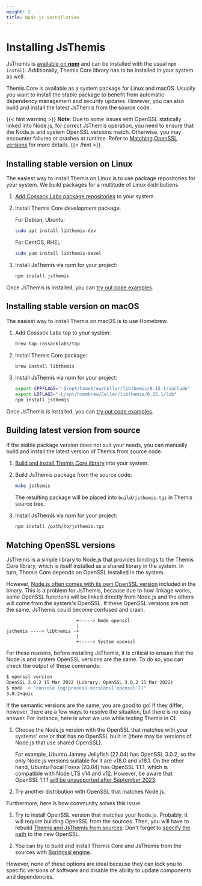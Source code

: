 ```yaml
---
weight: 2
title: Node.js installation
---
```


# Installing JsThemis

JsThemis is [available on **npm**](https://www.npmjs.com/package/jsthemis)
and can be installed with the usual `npm install`.
Additionally, Themis Core library has to be installed in your system as well.

Themis Core is available as a system package for Linux and macOS.
Usually you want to install the stable package to benefit from automatic dependency management and security updates.
However, you can also build and install the latest JsThemis from the source code.

  {{< hint warning >}}
  **Note**: Due to some issues with OpenSSL statically linked into Node.js, for correct JsThemis operation, you need to ensure that the Node.js and system OpenSSL versions match. Otherwise, you may encounter failures or crashes at runtime. Refer to [Matching OpenSSL versions](#matching-openssl-versions) for more details.
  {{< /hint >}}

## Installing stable version on Linux

The easiest way to install Themis on Linux is to use package repositories for your system.
We build packages for a multitude of Linux distributions.

 1. [Add Cossack Labs package repositories](/themis/installation/installation-from-packages/)
    to your system.

 2. Install Themis Core _development_ package.

    For Debian, Ubuntu:

    ```bash
    sudo apt install libthemis-dev
    ```

    For CentOS, RHEL:

    ```bash
    sudo yum install libthemis-devel
    ```

3. Install JsThemis via npm for your project:

    ```bash
    npm install jsthemis
    ```

Once JsThemis is installed, you can [try out code examples](../examples/).

## Installing stable version on macOS

The easiest way to install Themis on macOS is to use Homebrew.

 1. Add Cossack Labs tap to your system:

    ```bash
    brew tap cossacklabs/tap
    ```

 2. Install Themis Core package:

    ```bash
    brew install libthemis
    ```

 3. Install JsThemis via npm for your project:

    ```bash
    export CPPFLAGS="-I/opt/homebrew/Cellar/libthemis/0.15.1/include"
    export LDFLAGS="-L/opt/homebrew/Cellar/libthemis/0.15.1/lib"
    npm install jsthemis
    ```

Once JsThemis is installed, you can [try out code examples](../examples/).

## Building latest version from source

If the stable package version does not suit your needs,
you can manually build and install the latest version of Themis from source code.

 1. [Build and install Themis Core library](/themis/installation/installation-from-sources/)
    into your system.

 2. Build JsThemis package from the source code:

    ```bash
    make jsthemis
    ```

    The resulting package will be placed into `build/jsthemis.tgz`
    in Themis source tree.

 3. Install JsThemis via npm for your project:

    ```bash
    npm install /path/to/jsthemis.tgz
    ```

## Matching OpenSSL versions

JsThemis is a simple library to Node.js that provides bindings to the Themis Core library, which is itself installed as a shared library in the system. In turn, Themis Core depends on OpenSSL installed in the system.

However, [Node.js often comes with its own OpenSSL version](https://github.com/nodejs/TSC/blob/main/OpenSSL-Strategy.md) included in the binary. This is a problem for JsThemis, because due to how linkage works, some OpenSSL functions will be linked directly from Node.js and the others will come from the system's OpenSSL. If these OpenSSL versions are not the same, JsThemis could become confused and crash.

```
                          +-----> Node openssl
                          |
jsthemis ----> libthemis -+
                          |
                          +-----> System openssl
```

For these reasons, before installing JsThemis, it is critical to ensure that the Node.js and system OpenSSL versions are the same. To do so, you can check the output of these commands:

```bash
$ openssl version
OpenSSL 3.0.2 15 Mar 2022 (Library: OpenSSL 3.0.2 15 Mar 2022)
$ node -e "console.log(process.versions['openssl'])"
3.0.2+quic
```

If the semantic versions are the same, you are good to go! If they differ, however, there are a few ways to resolve the situation, but there is no easy answer. For instance, here is what we use while testing Themis in CI:

1. Choose the Node.js version with the OpenSSL that matches with your systems' one or that has no OpenSSL built in (there may be versions of Node.js that use shared OpenSSL).

   For example, Ubuntu Jammy Jellyfish (22.04) has OpenSSL 3.0.2, so the only Node.js versions suitable for it are v18.0 and v18.1. On the other hand, Ubuntu Focal Fossa (20.04) has OpenSSL 1.1.1, which is compatible with Node LTS v14 and v12. However, be aware that OpenSSL 1.1.1 [will be unsupported after September 2023](https://www.openssl.org/blog/blog/2023/03/28/1.1.1-EOL/).

2. Try another distribution with OpenSSL that matches Node.js.

Furthermore, here is how community solves this issue:

1. Try to install OpenSSL version that matches your Node.js. Probably, it will require building OpenSSL from the sources. Then, you will have to rebuild [Themis and JsThemis from sources](#building-latest-version-from-source). Don't forget to [specify the path](../../../installation/installation-from-sources/#cryptographic-backends) to the new OpenSSL.

2. You can try to build and install Themis Core and JsThemis from the sources with [Boringssl engine](../../../installation/installation-from-sources/#boringssl).

However, none of these options are ideal because they can lock you to specific versions of software and disable the ability to update components and dependencies.
